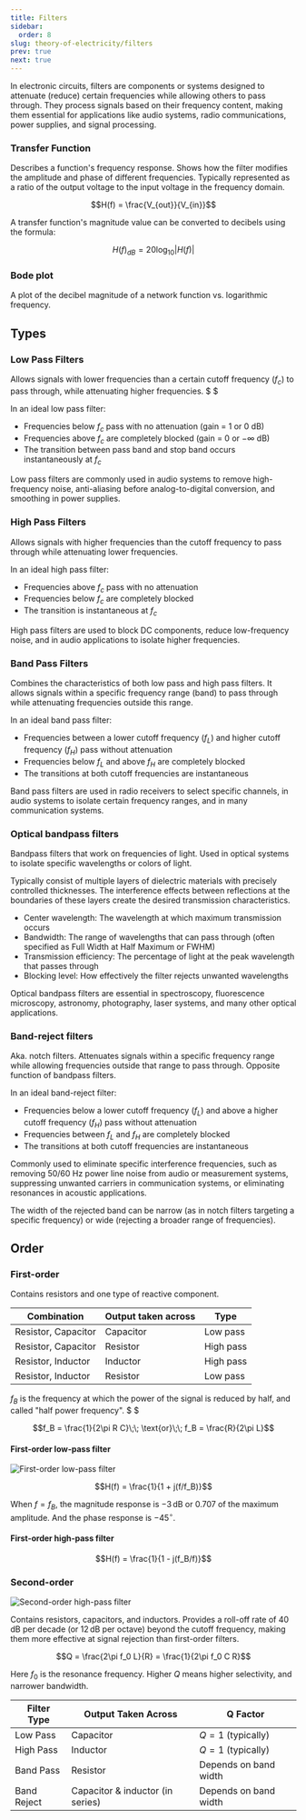 ```yaml
---
title: Filters
sidebar:
  order: 8
slug: theory-of-electricity/filters
prev: true
next: true
---
```


In electronic circuits, filters are components or systems designed to attenuate (reduce) certain frequencies while allowing others to pass through. They process signals based on their frequency content, making them essential for applications like audio systems, radio communications, power supplies, and signal processing.

### Transfer Function

Describes a function's frequency response. Shows how the filter modifies the amplitude and phase of different frequencies. Typically represented as a ratio of the output voltage to the input voltage in the frequency domain.

```math
H(f) = \frac{V_{out}}{V_{in}}
```

A transfer function's magnitude value can be converted to decibels using the formula:

```math
H(f)_{dB} = 20 \log_{10} \lvert H(f) \rvert
```

### Bode plot

A plot of the decibel magnitude of a network function vs. logarithmic frequency.

## Types

### Low Pass Filters

Allows signals with lower frequencies than a certain cutoff frequency ($f_c$) to pass through, while attenuating higher frequencies. $ $

In an ideal low pass filter:

- Frequencies below $f_c$ pass with no attenuation (gain = $1$ or $0$ dB)
- Frequencies above $f_c$ are completely blocked (gain = $0$ or $-\infty$ dB)
- The transition between pass band and stop band occurs instantaneously at $f_c$

Low pass filters are commonly used in audio systems to remove high-frequency noise, anti-aliasing before analog-to-digital conversion, and smoothing in power supplies.

### High Pass Filters

Allows signals with higher frequencies than the cutoff frequency to pass through while attenuating lower frequencies.

In an ideal high pass filter:

- Frequencies above $f_c$ pass with no attenuation
- Frequencies below $f_c$ are completely blocked
- The transition is instantaneous at $f_c$

High pass filters are used to block DC components, reduce low-frequency noise, and in audio applications to isolate higher frequencies.

### Band Pass Filters

Combines the characteristics of both low pass and high pass filters. It allows signals within a specific frequency range (band) to pass through while attenuating frequencies outside this range.

In an ideal band pass filter:

- Frequencies between a lower cutoff frequency ($f_L$) and higher cutoff frequency ($f_H$) pass without attenuation
- Frequencies below $f_L$ and above $f_H$ are completely blocked
- The transitions at both cutoff frequencies are instantaneous

Band pass filters are used in radio receivers to select specific channels, in audio systems to isolate certain frequency ranges, and in many communication systems.

### Optical bandpass filters

Bandpass filters that work on frequencies of light. Used in optical systems to isolate specific wavelengths or colors of light.

Typically consist of multiple layers of dielectric materials with precisely controlled thicknesses. The interference effects between reflections at the boundaries of these layers create the desired transmission characteristics.

- Center wavelength: The wavelength at which maximum transmission occurs
- Bandwidth: The range of wavelengths that can pass through (often specified as Full Width at Half Maximum or FWHM)
- Transmission efficiency: The percentage of light at the peak wavelength that passes through
- Blocking level: How effectively the filter rejects unwanted wavelengths

Optical bandpass filters are essential in spectroscopy, fluorescence microscopy, astronomy, photography, laser systems, and many other optical applications.

### Band-reject filters

Aka. notch filters. Attenuates signals within a specific frequency range while allowing frequencies outside that range to pass through. Opposite function of bandpass filters.

In an ideal band-reject filter:

- Frequencies below a lower cutoff frequency ($f_L$) and above a higher cutoff frequency ($f_H$) pass without attenuation
- Frequencies between $f_L$ and $f_H$ are completely blocked
- The transitions at both cutoff frequencies are instantaneous

Commonly used to eliminate specific interference frequencies, such as removing 50/60 Hz power line noise from audio or measurement systems, suppressing unwanted carriers in communication systems, or eliminating resonances in acoustic applications.

The width of the rejected band can be narrow (as in notch filters targeting a specific frequency) or wide (rejecting a broader range of frequencies).

## Order

### First-order

Contains resistors and one type of reactive component.

| Combination         | Output taken across | Type      |
| ------------------- | ------------------- | --------- |
| Resistor, Capacitor | Capacitor           | Low pass  |
| Resistor, Capacitor | Resistor            | High pass |
| Resistor, Inductor  | Inductor            | High pass |
| Resistor, Inductor  | Resistor            | Low pass  |

$f_B$ is the frequency at which the power of the signal is reduced by half, and called "half power frequency". $ $

```math
f_B = \frac{1}{2\pi R C}\;\; \text{or}\;\; f_B = \frac{R}{2\pi L}
```

#### First-order low-pass filter

![First-order low-pass filter](/images/theory-of-electricity/first-order-low-pass.jpg)

```math
H(f) = \frac{1}{1 + j(f/f_B)}
```

When $f=f_B$, the magnitude response is $-3\,\text{dB}$ or $0.707$ of the maximum amplitude. And the phase response is $-45^\circ$.

#### First-order high-pass filter

```math
H(f) = \frac{1}{1 - j(f_B/f)}
```

### Second-order

![Second-order high-pass filter](/images/theory-of-electricity/second-order-high-pass.jpg)

Contains resistors, capacitors, and inductors. Provides a roll-off rate of $40\,\text{dB}$ per decade (or $12\,\text{dB}$ per octave) beyond the cutoff frequency, making them more effective at signal rejection than first-order filters.

```math
Q = \frac{2\pi f_0 L}{R} = \frac{1}{2\pi f_0 C R}
```

Here $f_0$ is the resonance frequency. Higher $Q$ means higher selectivity, and narrower bandwidth.

| Filter Type | Output Taken Across              | Q Factor              |
| ----------- | -------------------------------- | --------------------- |
| Low Pass    | Capacitor                        | $Q = 1$ (typically)   |
| High Pass   | Inductor                         | $Q = 1$ (typically)   |
| Band Pass   | Resistor                         | Depends on band width |
| Band Reject | Capacitor & inductor (in series) | Depends on band width |
